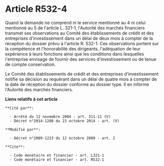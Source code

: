 # Article R532-4

Quand la demande ne comprend ni le service mentionné au 4 ni celui mentionné au 5 de l'article L. 321-1, l'Autorité des
marchés financiers transmet ses observations au Comité des établissements de crédit et des entreprises d'investissement dans
un délai de deux mois à compter de la réception du dossier prévu à l'article R. 532-1. Ces observations portent sur la
compétence et l'honorabilité des dirigeants, l'adéquation de leur expérience à leurs fonctions ainsi que les conditions dans
lesquelles l'entreprise envisage de fournir des services d'investissement ou de tenue de compte conservation. 

Le Comité des établissements de crédit et des entreprises d'investissement notifie sa décision au requérant dans un délai de
quatre mois à compter de la date de réception du dossier conforme au dossier type. Il en informe l'Autorité des marchés
financiers.

**Liens relatifs à cet article**

	**Cité par**:

	  - Arrêté du 12 novembre 2004 - art. 311-11 (V)
	  - Décret n°2014-1280 du 23 octobre 2014 - art. (V)

	**Modifié par**:

	  - Décret n°2009-1223 du 12 octobre 2009 - art. 2

	**Cite**:

	  - Code monétaire et financier - art. L321-1
	  - Code monétaire et financier - art. R532-1
